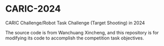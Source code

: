 # CARIC-2024
CARIC Challenge/Robot Task Challenge (Target Shooting) in 2024

The source code is from Wanchuang Xincheng, and this repository is for modifying its code to accomplish the competition task objectives.

